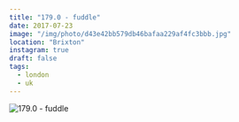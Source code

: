 ```yaml
---
title: "179.0 - fuddle"
date: 2017-07-23
image: "/img/photo/d43e42bb579db46bafaa229af4fc3bbb.jpg"
location: "Brixton"
instagram: true
draft: false
tags:
  - london
  - uk
---
```


![179.0 - fuddle](/img/photo/d43e42bb579db46bafaa229af4fc3bbb.jpg)
